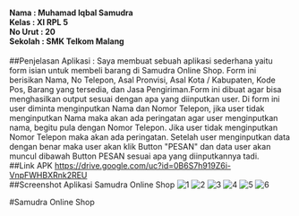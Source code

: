 <h4>Nama : Muhamad Iqbal Samudra
<br>Kelas : XI RPL 5
<br>No Urut : 20
<br>Sekolah : SMK Telkom Malang</h4>

##Penjelasan Aplikasi :
Saya membuat sebuah aplikasi sederhana yaitu form isian untuk membeli barang di Samudra Online Shop. Form ini berisikan Nama, No Telepon, Asal Pronvisi, Asal Kota / Kabupaten, Kode Pos, Barang yang tersedia, dan Jasa Pengiriman.Form ini dibuat agar bisa menghasilkan output sesuai dengan apa yang diinputkan user. Di form ini user diminta menginputkan Nama dan Nomor Telepon, jika user tidak menginputkan Nama maka akan ada peringatan agar user menginputkan nama, begitu pula dengan Nomor Telepon. Jika user tidak menginputkan Nomor Telepon maka akan ada peringatan. Setelah user menginputkan data dengan benar maka user akan klik Button "PESAN" dan data user akan muncul dibawah Button PESAN sesuai apa yang diinputkannya tadi.
<br>
##Link APK
https://drive.google.com/uc?id=0B6S7h919Z6i-VnpFWHBXRnk2REU
<br>
##Screenshot Aplikasi Samudra Online Shop
![1](https://cloud.githubusercontent.com/assets/21413338/18414316/358b2cde-77ed-11e6-857b-473cc74058d8.jpeg)
![2](https://cloud.githubusercontent.com/assets/21413338/18414317/51b788f8-77ed-11e6-8141-9325cf832c9b.jpeg)
![3](https://cloud.githubusercontent.com/assets/21413338/18414318/51bf24a0-77ed-11e6-8999-b550bf410288.jpeg)
![4](https://cloud.githubusercontent.com/assets/21413338/18414319/51c4a056-77ed-11e6-9cc9-d7f7b81a2e0a.jpeg)
![5](https://cloud.githubusercontent.com/assets/21413338/18414320/51ce9976-77ed-11e6-8569-67af1676bc3f.jpeg)
![6](https://cloud.githubusercontent.com/assets/21413338/18414321/51d243dc-77ed-11e6-8829-0d781fb71fd5.jpeg)

#Samudra Online Shop
